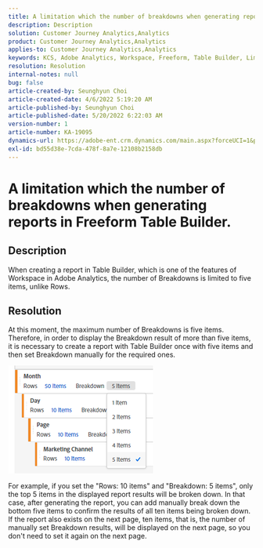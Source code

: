 ```yaml
---
title: A limitation which the number of breakdowns when generating reports in Freeform Table Builder.
description: Description
solution: Customer Journey Analytics,Analytics
product: Customer Journey Analytics,Analytics
applies-to: Customer Journey Analytics,Analytics
keywords: KCS, Adobe Analytics, Workspace, Freeform, Table Builder, Limitation
resolution: Resolution
internal-notes: null
bug: false
article-created-by: Seunghyun Choi
article-created-date: 4/6/2022 5:19:20 AM
article-published-by: Seunghyun Choi
article-published-date: 5/20/2022 6:22:03 AM
version-number: 1
article-number: KA-19095
dynamics-url: https://adobe-ent.crm.dynamics.com/main.aspx?forceUCI=1&pagetype=entityrecord&etn=knowledgearticle&id=b2adbf19-69b5-ec11-983f-000d3a5d0e57
exl-id: bd55d38e-7cda-478f-8a7e-12108b2158db
---
```

# A limitation which the number of breakdowns when generating reports in Freeform Table Builder.

## Description

When creating a report in Table Builder, which is one of the features of Workspace in Adobe Analytics, the number of Breakdowns is limited to five items, unlike Rows. 

## Resolution


At this moment, the maximum number of Breakdowns is five items. Therefore, in order to display the Breakdown result of more than five items, it is necessary to create a report with Table Builder once with five items and then set Breakdown manually for the required ones.

![](assets/936a2ca2-6ab5-ec11-983f-000d3a5d0e57.png)

For example, if you set the "Rows: 10 items" and "Breakdown: 5 items", only the top 5 items in the displayed report results will be broken down. In that case, after generating the report, you can add manually break down the bottom five items to confirm the results of all ten items being broken down. If the report also exists on the next page, ten items, that is, the number of manually set Breakdown results, will be displayed on the next page, so you don't need to set it again on the next page.
